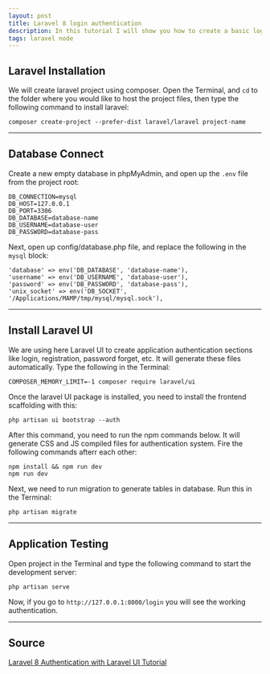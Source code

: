 ```yaml
---
layout: post
title: Laravel 8 login authentication
description: In this tutorial I will show you how to create a basic login authentication for Laravel 8.
tags: laravel node
---
```


## Laravel Installation

We will create laravel project using composer. Open the Terminal, and `cd` to the folder where you would like to host the project files, then type the following command to install laravel:

```shell
composer create-project --prefer-dist laravel/laravel project-name
```

---

## Database Connect

Create a new empty database in phpMyAdmin, and open up the `.env` file from the project root:

```shell
DB_CONNECTION=mysql
DB_HOST=127.0.0.1
DB_PORT=3306
DB_DATABASE=database-name
DB_USERNAME=database-user
DB_PASSWORD=database-pass
```

Next, open up config/database.php file, and replace the following in the `mysql` block:

```shell
'database' => env('DB_DATABASE', 'database-name'),
'username' => env('DB_USERNAME', 'database-user'),
'password' => env('DB_PASSWORD', 'database-pass'),
'unix_socket' => env('DB_SOCKET', '/Applications/MAMP/tmp/mysql/mysql.sock'),
```

---

## Install Laravel UI

We are using here Laravel UI to create application authentication sections like login, registration, password forget, etc. It will generate these files automatically. Type the following in the Terminal:

```shell
COMPOSER_MEMORY_LIMIT=-1 composer require laravel/ui
```

Once the laravel UI package is installed, you need to install the frontend scaffolding with this:

```shell
php artisan ui bootstrap --auth
```

After this command, you need to run the npm commands below. It will generate CSS and JS compiled files for authentication system. Fire the following commands afterr each other:

```shell
npm install && npm run dev
npm run dev
```

Next, we need to run migration to generate tables in database. Run this in the Terminal:

```shell
php artisan migrate
```

---

## Application Testing

Open project in the Terminal and type the following command to start the development server:

```shell
php artisan serve
```

Now, if you go to `http://127.0.0.1:8000/login` you will see the working authentication.

---

## Source

[Laravel 8 Authentication with Laravel UI Tutorial](https://onlinewebtutorblog.com/laravel-8-authentication-with-laravel-ui-tutorial/#Laravel_Installation)

